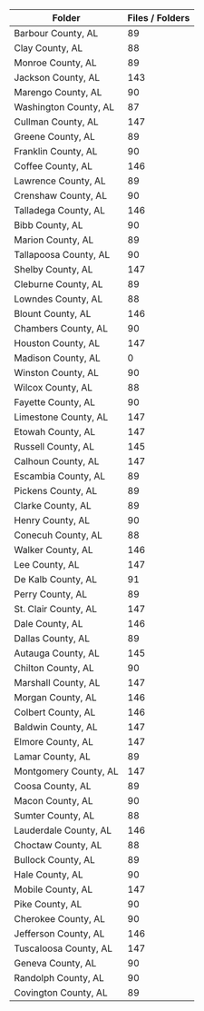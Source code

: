 | Folder                |   Files / Folders |
|-----------------------|-------------------|
| Barbour County, AL    |                89 |
| Clay County, AL       |                88 |
| Monroe County, AL     |                89 |
| Jackson County, AL    |               143 |
| Marengo County, AL    |                90 |
| Washington County, AL |                87 |
| Cullman County, AL    |               147 |
| Greene County, AL     |                89 |
| Franklin County, AL   |                90 |
| Coffee County, AL     |               146 |
| Lawrence County, AL   |                89 |
| Crenshaw County, AL   |                90 |
| Talladega County, AL  |               146 |
| Bibb County, AL       |                90 |
| Marion County, AL     |                89 |
| Tallapoosa County, AL |                90 |
| Shelby County, AL     |               147 |
| Cleburne County, AL   |                89 |
| Lowndes County, AL    |                88 |
| Blount County, AL     |               146 |
| Chambers County, AL   |                90 |
| Houston County, AL    |               147 |
| Madison County, AL    |                 0 |
| Winston County, AL    |                90 |
| Wilcox County, AL     |                88 |
| Fayette County, AL    |                90 |
| Limestone County, AL  |               147 |
| Etowah County, AL     |               147 |
| Russell County, AL    |               145 |
| Calhoun County, AL    |               147 |
| Escambia County, AL   |                89 |
| Pickens County, AL    |                89 |
| Clarke County, AL     |                89 |
| Henry County, AL      |                90 |
| Conecuh County, AL    |                88 |
| Walker County, AL     |               146 |
| Lee County, AL        |               147 |
| De Kalb County, AL    |                91 |
| Perry County, AL      |                89 |
| St. Clair County, AL  |               147 |
| Dale County, AL       |               146 |
| Dallas County, AL     |                89 |
| Autauga County, AL    |               145 |
| Chilton County, AL    |                90 |
| Marshall County, AL   |               147 |
| Morgan County, AL     |               146 |
| Colbert County, AL    |               146 |
| Baldwin County, AL    |               147 |
| Elmore County, AL     |               147 |
| Lamar County, AL      |                89 |
| Montgomery County, AL |               147 |
| Coosa County, AL      |                89 |
| Macon County, AL      |                90 |
| Sumter County, AL     |                88 |
| Lauderdale County, AL |               146 |
| Choctaw County, AL    |                88 |
| Bullock County, AL    |                89 |
| Hale County, AL       |                90 |
| Mobile County, AL     |               147 |
| Pike County, AL       |                90 |
| Cherokee County, AL   |                90 |
| Jefferson County, AL  |               146 |
| Tuscaloosa County, AL |               147 |
| Geneva County, AL     |                90 |
| Randolph County, AL   |                90 |
| Covington County, AL  |                89 |